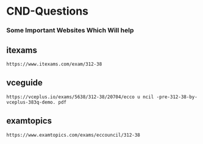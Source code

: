 # CND-Questions

### Some Important Websites Which Will help

## itexams
`https://www.itexams.com/exam/312-38`

## vceguide
`https://vceplus.io/exams/5638/312-38/20704/ecco u ncil -pre-312-38-by-vceplus-383q-demo. pdf`

## examtopics
`https://www.examtopics.com/exams/eccouncil/312-38`
